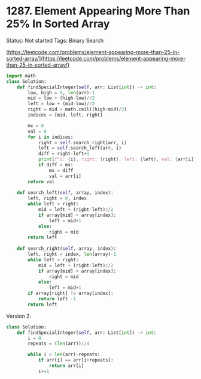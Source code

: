 # 1287. Element Appearing More Than 25% In Sorted Array

Status: Not started
Tags: Binary Search

[https://leetcode.com/problems/element-appearing-more-than-25-in-sorted-array/](https://leetcode.com/problems/element-appearing-more-than-25-in-sorted-array/)

```python
import math
class Solution:
    def findSpecialInteger(self, arr: List[int]) -> int:
        low, high = 0, len(arr)-1
        mid = low + (high-low)//2
        left = low + (mid-low)//2
        right = mid + math.ceil((high-mid)/2)
        indices = [mid, left, right]

        mx = 0
        val = 0
        for i in indices:
            right = self.search_right(arr, i)
            left = self.search_left(arr, i)
            diff = right-left+1
            print(f"i: {i}, right: {right}, left: {left}, val: {arr[i]}")
            if diff > mx:
                mx = diff
                val = arr[i]
        return val
    
    def search_left(self, array, index):
        left, right = 0, index
        while left < right:
            mid = left + (right-left)//2
            if array[mid] < array[index]:
                left = mid+1
            else:
                right = mid
        return left
    
    def search_right(self, array, index):
        left, right = index, len(array)-1
        while left < right:
            mid = left + (right-left)//2
            if array[mid] > array[index]:
                right = mid
            else:
                left = mid+1
        if array[right] != array[index]:
            return left -1
        return left
```

Version 2:

```python
class Solution:
    def findSpecialInteger(self, arr: List[int]) -> int:
        i = 0
        repeats = (len(arr))//4

        while i < len(arr)-repeats:
            if arr[i] == arr[i+repeats]:
                return arr[i]
            i+=1
```